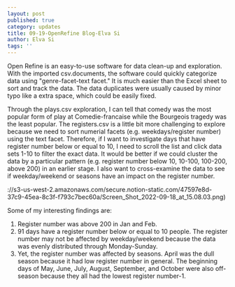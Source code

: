 ```yaml
---
layout: post
published: true
category: updates
title: 09-19-OpenRefine Blog-Elva Si
author: Elva Si
tags: ''
---
```

Open Refine is an easy-to-use software for data clean-up and exploration. With the imported csv.documents, the software could quickly categorize data using "genre-facet-text facet." It is much easier than the Excel sheet to sort and track the data. The data duplicates were usually caused by minor typo like a extra space, which could be easily fixed.

Through the plays.csv exploration, I can tell that comedy was the most popular form of play at Comedie-francaise while the Bourgeois tragedy was the least popular. The registers.csv is a little bit more challenging to explore because we need to sort numerial facets (e.g. weekdays/register number) using the text facet. Therefore, if I want to investigate days that have register number below or equal to 10, I need to scroll the list and click data sets 1-10 to filter the exact data. It would be better if we could cluster the data by a particular pattern (e.g. register number below 10, 10-100, 100-200, above 200) in an earlier stage. I also want to cross-examine the data to see if weekday/weekend or seasons have an impact on the register number.

://s3-us-west-2.amazonaws.com/secure.notion-static.com/47597e8d-37c9-45ea-8c3f-f793c7bec60a/Screen_Shot_2022-09-18_at_15.08.03.png)

Some of my interesting findings are:
1. Register number was above 200 in Jan and Feb. 
2. 91 days have a register number below or equal to 10 people. The register number may not be affected by weekday/weekend because the data was evenly distributed through Monday-Sunday.
3. Yet, the register number was affected by seasons. April was the dull season because it had low register number in general. The beginning days of May, June, July, August, September, and October were also off-season because they all had the lowest register number-1. 
